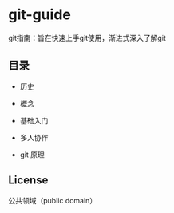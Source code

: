 # git-guide

git指南：旨在快速上手git使用，渐进式深入了解git

## 目录


- 历史

- 概念

- 基础入门

- 多人协作

- git 原理

## License

公共领域（public domain）